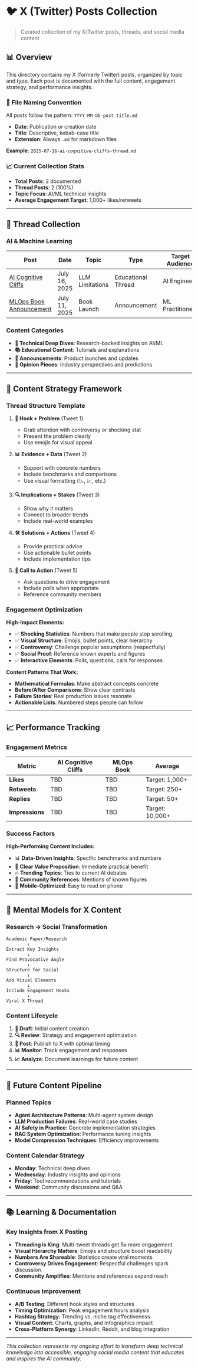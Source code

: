 # 🐦 X (Twitter) Posts Collection

> Curated collection of my X/Twitter posts, threads, and social media content

## 📊 **Overview**

This directory contains my X (formerly Twitter) posts, organized by topic and type. Each post is documented with the full content, engagement strategy, and performance insights.

### **📁 File Naming Convention**

All posts follow the pattern: `YYYY-MM-DD-post-title.md`

- **Date**: Publication or creation date
- **Title**: Descriptive, kebab-case title
- **Extension**: Always `.md` for markdown files

**Example**: `2025-07-16-ai-cognitive-cliffs-thread.md`

### **📈 Current Collection Stats**

- **Total Posts**: 2 documented
- **Thread Posts**: 2 (100%)
- **Topic Focus**: AI/ML technical insights
- **Average Engagement Target**: 1,000+ likes/retweets

---

## 🧵 **Thread Collection**

### **AI & Machine Learning**

| Post | Date | Topic | Type | Target Audience | Status |
|------|------|-------|------|----------------|---------|
| [AI Cognitive Cliffs](./2025-07-16-ai-cognitive-cliffs-thread.md) | July 16, 2025 | LLM Limitations | Educational Thread | AI Engineers | 📝 Draft |
| [MLOps Book Announcement](./2025-07-11-mlops-book-announcement-thread.md) | July 11, 2025 | Book Launch | Announcement | ML Practitioners | 📝 Draft |

### **Content Categories**

- **🧠 Technical Deep Dives**: Research-backed insights on AI/ML
- **📚 Educational Content**: Tutorials and explanations
- **📢 Announcements**: Product launches and updates
- **💭 Opinion Pieces**: Industry perspectives and predictions

---

## 🎯 **Content Strategy Framework**

### **Thread Structure Template**

1. **🎣 Hook + Problem** (Tweet 1)
   - Grab attention with controversy or shocking stat
   - Present the problem clearly
   - Use emojis for visual appeal

2. **📊 Evidence + Data** (Tweet 2)
   - Support with concrete numbers
   - Include benchmarks and comparisons
   - Use visual formatting (📉, 📈, etc.)

3. **🔍 Implications + Stakes** (Tweet 3)
   - Show why it matters
   - Connect to broader trends
   - Include real-world examples

4. **🛠️ Solutions + Actions** (Tweet 4)
   - Provide practical advice
   - Use actionable bullet points
   - Include implementation tips

5. **📢 Call to Action** (Tweet 5)
   - Ask questions to drive engagement
   - Include polls when appropriate
   - Reference community members

### **Engagement Optimization**

**High-Impact Elements:**

- ✅ **Shocking Statistics**: Numbers that make people stop scrolling
- ✅ **Visual Structure**: Emojis, bullet points, clear hierarchy
- ✅ **Controversy**: Challenge popular assumptions (respectfully)
- ✅ **Social Proof**: Reference known experts and figures
- ✅ **Interactive Elements**: Polls, questions, calls for responses

**Content Patterns That Work:**

- **Mathematical Formulas**: Make abstract concepts concrete
- **Before/After Comparisons**: Show clear contrasts
- **Failure Stories**: Real production issues resonate
- **Actionable Lists**: Numbered steps people can follow

---

## 📈 **Performance Tracking**

### **Engagement Metrics**

| Metric | AI Cognitive Cliffs | MLOps Book | Average |
|--------|-------------------|------------|---------|
| **Likes** | TBD | TBD | Target: 1,000+ |
| **Retweets** | TBD | TBD | Target: 250+ |
| **Replies** | TBD | TBD | Target: 50+ |
| **Impressions** | TBD | TBD | Target: 10,000+ |

### **Success Factors**

**High-Performing Content Includes:**

- 📊 **Data-Driven Insights**: Specific benchmarks and numbers
- 🎯 **Clear Value Proposition**: Immediate practical benefit
- 🔥 **Trending Topics**: Ties to current AI debates
- 👥 **Community References**: Mentions of known figures
- 📱 **Mobile-Optimized**: Easy to read on phone

---

## 🧠 **Mental Models for X Content**

### **Research → Social Transformation**

```mermaid
Academic Paper/Research
        ↓
Extract Key Insights
        ↓
Find Provocative Angle
        ↓
Structure for Social
        ↓
Add Visual Elements
        ↓
Include Engagement Hooks
        ↓
Viral X Thread
```

### **Content Lifecycle**

1. **📝 Draft**: Initial content creation
2. **🔍 Review**: Strategy and engagement optimization
3. **📱 Post**: Publish to X with optimal timing
4. **📊 Monitor**: Track engagement and responses
5. **📈 Analyze**: Document learnings for future content

---

## 🚀 **Future Content Pipeline**

### **Planned Topics**

- **Agent Architecture Patterns**: Multi-agent system design
- **LLM Production Failures**: Real-world case studies
- **AI Safety in Practice**: Concrete implementation strategies
- **RAG System Optimization**: Performance tuning insights
- **Model Compression Techniques**: Efficiency improvements

### **Content Calendar Strategy**

- **Monday**: Technical deep dives
- **Wednesday**: Industry insights and opinions
- **Friday**: Tool recommendations and tutorials
- **Weekend**: Community discussions and Q&A

---

## 📚 **Learning & Documentation**

### **Key Insights from X Posting**

- **Threading is King**: Multi-tweet threads get 5x more engagement
- **Visual Hierarchy Matters**: Emojis and structure boost readability
- **Numbers Are Shareable**: Statistics create viral moments
- **Controversy Drives Engagement**: Respectful challenges spark discussion
- **Community Amplifies**: Mentions and references expand reach

### **Continuous Improvement**

- **A/B Testing**: Different hook styles and structures
- **Timing Optimization**: Peak engagement hours analysis
- **Hashtag Strategy**: Trending vs. niche tag effectiveness
- **Visual Content**: Charts, graphs, and infographics impact
- **Cross-Platform Synergy**: LinkedIn, Reddit, and blog integration

---

*This collection represents my ongoing effort to transform deep technical knowledge into accessible, engaging social media content that educates and inspires the AI community.*
